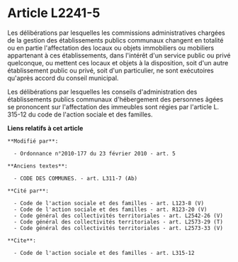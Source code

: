 # Article L2241-5

Les délibérations par lesquelles les commissions administratives chargées de la gestion des établissements publics communaux
changent en totalité ou en partie l'affectation des locaux ou objets immobiliers ou mobiliers appartenant à ces
établissements, dans l'intérêt d'un service public ou privé quelconque, ou mettent ces locaux et objets à la disposition,
soit d'un autre établissement public ou privé, soit d'un particulier, ne sont exécutoires qu'après accord du conseil
municipal. 

Les délibérations par lesquelles les conseils d'administration des établissements publics communaux d'hébergement des
personnes âgées se prononcent sur l'affectation des immeubles sont régies par l'article L. 315-12 du code de l'action sociale
et des familles.

**Liens relatifs à cet article**

	**Modifié par**:

	  - Ordonnance n°2010-177 du 23 février 2010 - art. 5

	**Anciens textes**:

	  - CODE DES COMMUNES. - art. L311-7 (Ab)

	**Cité par**:

	  - Code de l'action sociale et des familles - art. L123-8 (V)
	  - Code de l'action sociale et des familles - art. R123-20 (V)
	  - Code général des collectivités territoriales - art. L2542-26 (V)
	  - Code général des collectivités territoriales - art. L2573-29 (T)
	  - Code général des collectivités territoriales - art. L2573-33 (V)

	**Cite**:

	  - Code de l'action sociale et des familles - art. L315-12
